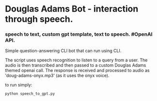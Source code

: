 # Douglas Adams Bot - interaction through speech.

### speech to text, custom gpt template, text to speech. #OpenAI API.

Simple question-answering CLI bot that can run using CLI. 

The script uses speech recognition to listen to a query from a user.
The audio is then transcribed and then passed to a custom Douglas Adams themed openai call.
The response is received and processed to audio as 'doug-adams-onyx.mp3' (as it uses the onyx voice).

to run simply: 

``` python speech_to_gpt.py ```
